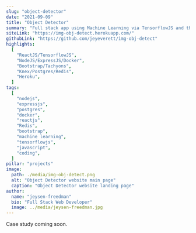 ```yaml
---
slug: "object-detector"
date: "2021-09-09"
title: "Object Detector"
summary: "Full stack app using Machine Learning via TensorflowJS and the SSD Mobilenet model to locally detect and classify objects. SQL database using Postgres and KnexJS. Redis and JWTs for user session management. Dockerized local development."
siteLink: "https://img-obj-detect.herokuapp.com/"
githubLink: "https://github.com/jeyeverett/img-obj-detect"
highlights:
  [
    "ReactJS/TensorflowJS",
    "NodeJS/ExpressJS/Docker",
    "Bootstrap/Tachyons",
    "Knex/Postgres/Redis",
    "Heroku",
  ]
tags:
  [
    "nodejs",
    "expressjs",
    "postgres",
    "docker",
    "reactjs",
    "Redis",
    "bootstrap",
    "machine learning",
    "tensorflowjs",
    "javascript",
    "coding",
  ]
pillar: "projects"
image:
  path: ./media/img-obj-detect.png
  alt: "Object Detector website main page"
  caption: "Object Detector website landing page"
author:
  name: "jeysen-freedman"
  bio: "Full Stack Web Developer"
  image: ../media/jeysen-freedman.jpg
---
```


Case study coming soon.
